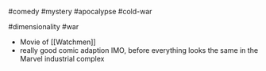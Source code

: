 #comedy #mystery #apocalypse #cold-war 

#dimensionality #war 

- Movie of [[Watchmen]]
- really good comic adaption IMO, before everything looks the same in the Marvel industrial complex 